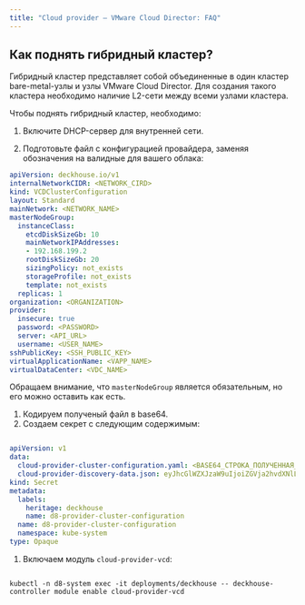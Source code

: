 ```yaml
---
title: "Cloud provider — VMware Cloud Director: FAQ"
---
```


## Как поднять гибридный кластер?

Гибридный кластер представляет собой объединенные в один кластер bare-metal-узлы и узлы VMware Cloud Director. Для создания такого кластера
необходимо наличие L2-сети между всеми узлами кластера.

Чтобы поднять гибридный кластер, необходимо:

1. Включите DHCP-сервер для внутренней сети.

1. Подготовьте файл с конфигурацией провайдера, заменяя обозначения на валидные для вашего облака:

```yaml
apiVersion: deckhouse.io/v1
internalNetworkCIDR: <NETWORK_CIRD>
kind: VCDClusterConfiguration
layout: Standard
mainNetwork: <NETWORK_NAME>
masterNodeGroup:
  instanceClass:
    etcdDiskSizeGb: 10
    mainNetworkIPAddresses:
    - 192.168.199.2
    rootDiskSizeGb: 20
    sizingPolicy: not_exists
    storageProfile: not_exists
    template: not_exists
  replicas: 1
organization: <ORGANIZATION>
provider:
  insecure: true
  password: <PASSWORD>
  server: <API_URL>
  username: <USER_NAME>
sshPublicKey: <SSH_PUBLIC_KEY>
virtualApplicationName: <VAPP_NAME>
virtualDataCenter: <VDC_NAME>
```

Обращаем внимание, что `masterNodeGroup` является обязательным, но его можно оставить как есть.
1. Кодируем полученый файл в base64.
1. Создаем секрет с следующим содержимым:

```yaml

apiVersion: v1
data:
  cloud-provider-cluster-configuration.yaml: <BASE64_СТРОКА_ПОЛУЧЕННАЯ_НА_ПРЕДЫДУЩЕМ_ЭТАПЕ> 
  cloud-provider-discovery-data.json: eyJhcGlWZXJzaW9uIjoiZGVja2hvdXNlLmlvL3YxIiwia2luZCI6IlZDRENsb3VkUHJvdmlkZXJEaXNjb3ZlcnlEYXRhIiwiem9uZXMiOlsiZGVmYXVsdCJdfQo=
kind: Secret
metadata:
  labels:
    heritage: deckhouse
    name: d8-provider-cluster-configuration
  name: d8-provider-cluster-configuration
  namespace: kube-system
type: Opaque
```

1. Включаем модуль `cloud-provider-vcd`:

```shell

kubectl -n d8-system exec -it deployments/deckhouse -- deckhouse-controller module enable cloud-provider-vcd
```
